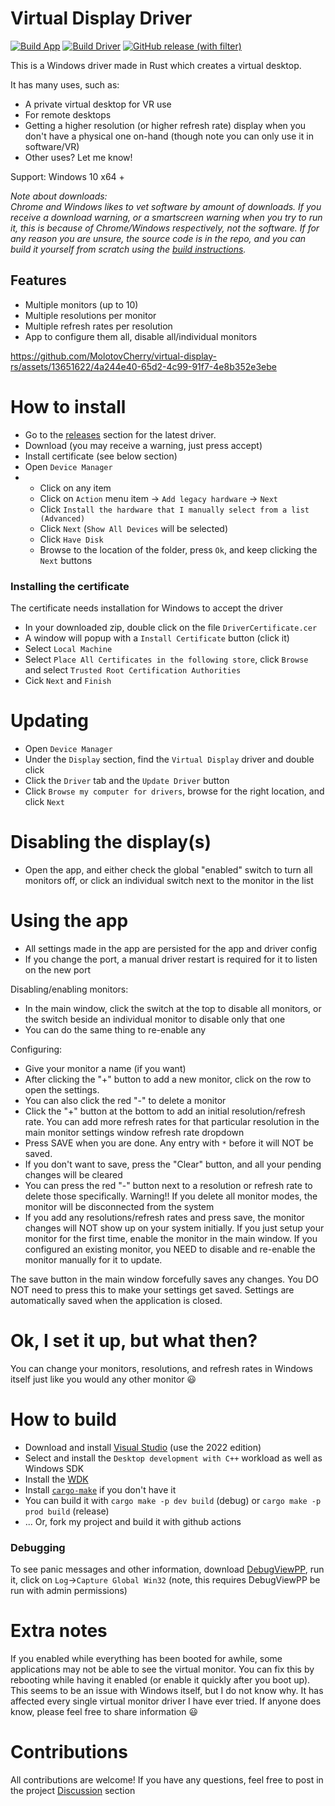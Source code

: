 # Virtual Display Driver

[![Build App](https://github.com/MolotovCherry/virtual-display-rs/actions/workflows/build-app.yml/badge.svg?event=push)](https://github.com/MolotovCherry/virtual-display-rs/actions/workflows/build-app.yml) [![Build Driver](https://github.com/MolotovCherry/virtual-display-rs/actions/workflows/build-driver.yml/badge.svg?event=push)](https://github.com/MolotovCherry/virtual-display-rs/actions/workflows/build-driver.yml) [![GitHub release (with filter)](https://img.shields.io/github/v/release/MolotovCherry/virtual-display-rs)](https://github.com/MolotovCherry/virtual-display-rs/releases)

This is a Windows driver made in Rust which creates a virtual desktop.

It has many uses, such as:
- A private virtual desktop for VR use
- For remote desktops
- Getting a higher resolution (or higher refresh rate) display when you don't have a physical one on-hand (though note you can only use it in software/VR)
- Other uses? Let me know!

Support: Windows 10 x64 +

_Note about downloads:  
Chrome and Windows likes to vet software by amount of downloads. If you receive a download warning, or a smartscreen warning when you try to run it, this is because of Chrome/Windows respectively, not the software. If for any reason you are unsure, the source code is in the repo, and you can build it yourself from scratch using the [build instructions](https://github.com/MolotovCherry/virtual-display-rs#how-to-build)._

## Features
- Multiple monitors (up to 10)
- Multiple resolutions per monitor
- Multiple refresh rates per resolution
- App to configure them all, disable all/individual monitors

https://github.com/MolotovCherry/virtual-display-rs/assets/13651622/4a244e40-65d2-4c99-91f7-4e8b352e3ebe

# How to install
- Go to the [releases](https://github.com/MolotovCherry/virtual-display-rs/releases) section for the latest driver.
- Download (you may receive a warning, just press accept)
- Install certificate (see below section)
- Open `Device Manager`
- - Click on any item
  - Click on `Action` menu item -> `Add legacy hardware` -> `Next`
  - Click `Install the hardware that I manually select from a list (Advanced)`
  - Click `Next` (`Show All Devices` will be selected)
  - Click `Have Disk`
  - Browse to the location of the folder, press `Ok`, and keep clicking the `Next` buttons

### Installing the certificate
The certificate needs installation for Windows to accept the driver
- In your downloaded zip, double click on the file `DriverCertificate.cer`
- A window will popup with a `Install Certificate` button (click it)
- Select `Local Machine`
- Select `Place All Certificates in the following store`, click `Browse` and select `Trusted Root Certification Authorities`
- Cick `Next` and `Finish`

# Updating
- Open `Device Manager`
- Under the `Display` section, find the `Virtual Display` driver and double click
- Click the `Driver` tab and the `Update Driver` button
- Click `Browse my computer for drivers`, browse for the right location, and click `Next`

# Disabling the display(s)
- Open the app, and either check the global "enabled" switch to turn all monitors off, or click an individual switch next to the monitor in the list

# Using the app
- All settings made in the app are persisted for the app and driver config
- If you change the port, a manual driver restart is required for it to listen on the new port

Disabling/enabling monitors:
- In the main window, click the switch at the top to disable all monitors, or the switch beside an individual monitor to disable only that one
- You can do the same thing to re-enable any

Configuring:
- Give your monitor a name (if you want)
- After clicking the "+" button to add a new monitor, click on the row to open the settings.
- You can also click the red "-" to delete a monitor
- Click the "+" button at the bottom to add an initial resolution/refresh rate. You can add more refresh rates for that particular resolution in the main monitor settings window refresh rate dropdown
- Press SAVE when you are done. Any entry with `*` before it will NOT be saved.
- If you don't want to save, press the "Clear" button, and all your pending changes will be cleared
- You can press the red "-" button next to a resolution or refresh rate to delete those specifically. Warning!! If you delete all monitor modes, the monitor will be disconnected from the system
- If you add any resolutions/refresh rates and press save, the monitor changes will NOT show up on your system initially. If you just setup your monitor for the first time, enable the monitor in the main window. If you configured an existing monitor, you NEED to disable and re-enable the monitor manually for it to update.

The save button in the main window forcefully saves any changes. You DO NOT need to press this to make your settings get saved. Settings are automatically saved when the application is closed.

# Ok, I set it up, but what then?
You can change your monitors, resolutions, and refresh rates in Windows itself just like you would any other monitor 😃

# How to build
- Download and install [Visual Studio](https://visualstudio.microsoft.com/downloads/) (use the 2022 edition)
- Select and install the `Desktop development with C++` workload as well as Windows SDK
- Install the [WDK](https://learn.microsoft.com/en-us/windows-hardware/drivers/download-the-wdk)
- Install [`cargo-make`](https://github.com/sagiegurari/cargo-make) if you don't have it
- You can build it with `cargo make -p dev build` (debug) or `cargo make -p prod build` (release)
- ... Or, fork my project and build it with github actions

### Debugging
To see panic messages and other information, download [DebugViewPP](https://github.com/CobaltFusion/DebugViewPP), run it, click on `Log`->`Capture Global Win32` (note, this requires DebugViewPP be run with admin permissions)

# Extra notes
If you enabled while everything has been booted for awhile, some applications may not be able to see the virtual monitor. You can fix this by rebooting while having it enabled (or enable it quickly after you boot up). This seems to be an issue with Windows itself, but I do not know why. It has affected every single virtual monitor driver I have ever tried. If anyone does know, please feel free to share information 😃

# Contributions
All contributions are welcome! If you have any questions, feel free to post in the project [Discussion](https://github.com/MolotovCherry/virtual-display-rs/discussions) section

